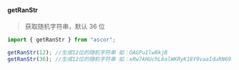 #### getRanStr 
> 获取随机字符串，默认 36 位

```javascript
import { getRanStr } from "ascor";

getRanStr(12); //生成12位的随机字符串 如：OAGPuIlwRkjB
getRanStr(36); //生成12位的随机字符串 如：xRw7kHUchL6alWKRyK18Y9vaaIduRN69ow1v
```